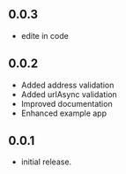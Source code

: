 ## 0.0.3
* edite in code 

## 0.0.2
* Added address validation
* Added urlAsync validation
* Improved documentation
* Enhanced example app

## 0.0.1
* initial release.
